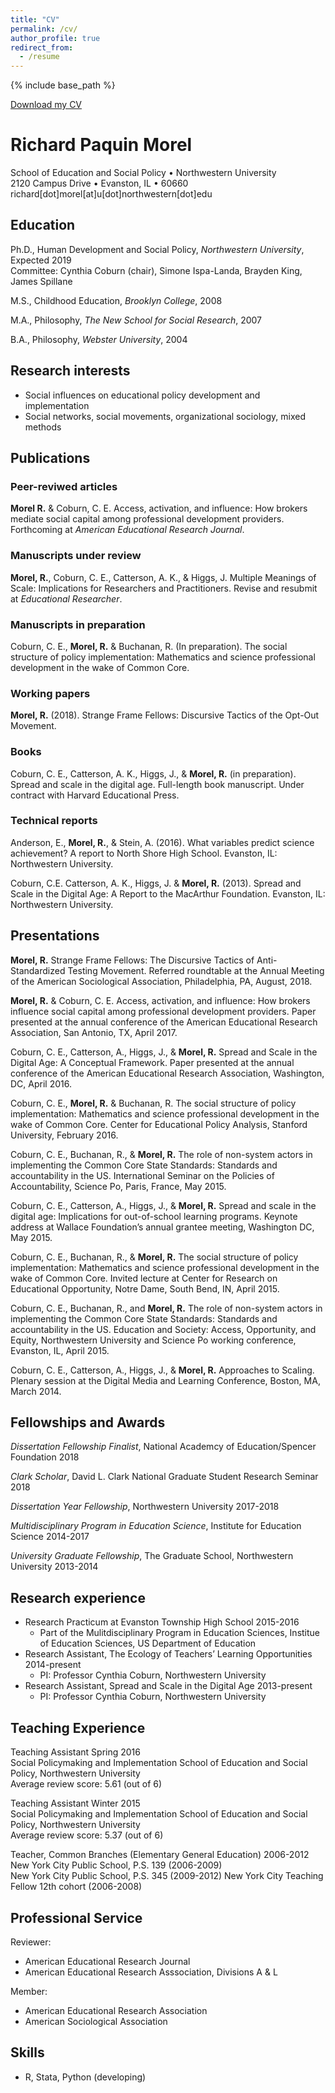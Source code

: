 ```yaml
---
title: "CV"
permalink: /cv/
author_profile: true
redirect_from:
  - /resume
---
```


{% include base_path %}

[Download my CV](http://ramorel.github.io/files/paquin_morel_cv.pdf)

# Richard Paquin Morel
School of Education and Social Policy • Northwestern University  
2120 Campus Drive • Evanston, IL • 60660  
richard[dot]morel[at]u[dot]northwestern[dot]edu  

## Education

Ph.D., Human Development and Social Policy, *Northwestern
University*,  Expected 2019  
Committee: Cynthia Coburn (chair), Simone Ispa-Landa, Brayden King,
James Spillane

M.S., Childhood Education, *Brooklyn College*, 2008

M.A., Philosophy, *The New School for Social Research*, 2007

B.A., Philosophy, *Webster University*, 2004

## Research interests

- Social influences on educational policy development and implementation
- Social networks, social movements, organizational 
sociology, mixed methods

## Publications

### Peer-reviwed articles

**Morel R.** & Coburn, C. E. Access, activation, and influence:
How brokers mediate social capital among professional development
providers. Forthcoming at *American Educational Research Journal*.

### Manuscripts under review

**Morel, R.**, Coburn, C. E., Catterson, A. K., & Higgs, J.
Multiple Meanings of Scale: Implications for Researchers and
Practitioners. Revise and resubmit at *Educational Researcher*.

### Manuscripts in preparation

Coburn, C. E., **Morel, R.** & Buchanan, R. (In preparation).
The social structure of policy implementation: Mathematics and science
professional development in the wake of Common Core.

### Working papers

**Morel, R.** (2018). Strange Frame Fellows: Discursive Tactics
of the Opt-Out Movement.

### Books

Coburn, C. E., Catterson, A. K., Higgs, J., & **Morel, R.** (in
preparation). Spread and scale in the digital age. Full-length book
manuscript. Under contract with Harvard Educational Press.

### Technical reports

Anderson, E., **Morel, R.**, & Stein, A. (2016). What variables
predict science achievement? A report to North Shore High School.
Evanston, IL: Northwestern University.

Coburn, C.E. Catterson, A. K., Higgs, J. & **Morel, R.** (2013).
Spread and Scale in the Digital Age: A Report to the MacArthur
Foundation. Evanston, IL: Northwestern University.

## Presentations

**Morel, R.** Strange Frame Fellows: The Discursive Tactics of
Anti-Standardized Testing Movement. Referred roundtable at the Annual
Meeting of the American Sociological Association, Philadelphia, PA,
August, 2018.

**Morel, R.** & Coburn, C. E. Access, activation, and influence:
How brokers influence social capital among professional development
providers. Paper presented at the annual conference of the American
Educational Research Association, San Antonio, TX, April 2017.

Coburn, C. E., Catterson, A., Higgs, J., & **Morel, R.** Spread
and Scale in the Digital Age: A Conceptual Framework. Paper presented at
the annual conference of the American Educational Research Association,
Washington, DC, April 2016.

Coburn, C. E., **Morel, R.** & Buchanan, R. The social structure
of policy implementation: Mathematics and science professional
development in the wake of Common Core. Center for Educational Policy
Analysis, Stanford University, February 2016.

Coburn, C. E., Buchanan, R., & **Morel, R.** The role of
non-system actors in implementing the Common Core State Standards:
Standards and accountability in the US. International Seminar on the
Policies of Accountability, Science Po, Paris, France, May 2015.

Coburn, C. E., Catterson, A., Higgs, J., & **Morel, R.** Spread
and scale in the digital age: Implications for out-of-school learning
programs. Keynote address at Wallace Foundation’s annual grantee
meeting, Washington DC, May 2015.

Coburn, C. E., Buchanan, R., & **Morel, R.** The social
structure of policy implementation: Mathematics and science professional
development in the wake of Common Core. Invited lecture at Center for
Research on Educational Opportunity, Notre Dame, South Bend, IN, April
2015.

Coburn, C. E., Buchanan, R., and **Morel, R.** The role of
non-system actors in implementing the Common Core State Standards:
Standards and accountability in the US. Education and Society: Access,
Opportunity, and Equity, Northwestern University and Science Po working
conference, Evanston, IL, April 2015.

Coburn, C. E., Catterson, A., Higgs, J., & **Morel, R.**
Approaches to Scaling. Plenary session at the Digital Media and Learning
Conference, Boston, MA, March 2014.

## Fellowships and Awards

*Dissertation Fellowship Finalist*, National Academcy of
Education/Spencer Foundation 2018

*Clark Scholar*, David L. Clark National Graduate Student Research
Seminar 2018

*Dissertation Year Fellowship*, Northwestern University 2017-2018

*Multidisciplinary Program in Education Science*, Institute for
Education Science 2014-2017

*University Graduate Fellowship*, The Graduate School, Northwestern
University 2013-2014

## Research experience

  - Research Practicum at Evanston Township High School 2015-2016
      - Part of the Mulitdisciplinary Program in Education Sciences,
        Institue of Education Sciences, US Department of Education
  - Research Assistant, The Ecology of Teachers’ Learning Opportunities
    2014-present
      - PI: Professor Cynthia Coburn, Northwestern University
  - Research Assistant, Spread and Scale in the Digital Age 2013-present
      - PI: Professor Cynthia Coburn, Northwestern University

## Teaching Experience

Teaching Assistant Spring 2016  
Social Policymaking and Implementation
School of Education and Social Policy, Northwestern University  
Average review score: 5.61 (out of 6)

Teaching Assistant Winter 2015  
  Social Policymaking and Implementation 
  School of Education and Social Policy, Northwestern University  
  Average review score: 5.37 (out of 6)

Teacher, Common Branches (Elementary General Education) 2006-2012  
  New York City Public School, P.S. 139 (2006-2009)  
  New York City Public School, P.S. 345 (2009-2012) 
  New York City Teaching Fellow 12th cohort (2006-2008)

## Professional Service

Reviewer:

  - American Educational Research Journal
  - American Educational Research Asssociation, Divisions A & L

Member:

  - American Educational Research Association
  - American Sociological Association

## Skills

  - R, Stata, Python (developing)
